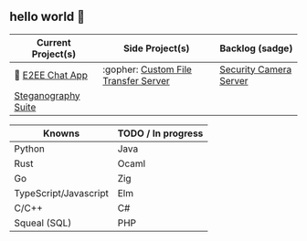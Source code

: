 ## hello world 👋

| Current Project(s)                                                | Side Project(s)                                        | Backlog (sadge)                          |
|------------------------------------------------------------------|--------------------------------------------------------|------------------------------------------|
| 🦀 [E2EE Chat App](https://github.com/Chris-Coleongco/E2EE-Chat-App) | :gopher: [Custom File Transfer Server](https://github.com/Chris-Coleongco/Custom_File_Transfer_Protocol) | [Security Camera Server](https://github.com/Chris-Coleongco/sec-cam-server) |
| [Steganography Suite](https://github.com/Chris-Coleongco/Steganography_Suite) |                                                        |                                          |






| Knowns   | TODO / In progress |
|----------|----------|
| Python   | Java   |
| Rust    |  Ocaml  |
| Go    |  Zig  |
| TypeScript/Javascript    | Elm |
| C/C++ |  C#  |
| Squeal (SQL) | PHP   |
<!--
**Chris-Coleongco/Chris-Coleongco** is a ✨ _special_ ✨ repository because its `README.md` (this file) appears on your GitHub profile.

Here are some ideas to get you started:

- 🔭 I’m currently working on ...
- 🌱 I’m currently learning ...
- 👯 I’m looking to collaborate on ...
- 🤔 I’m looking for help with ...
- 💬 Ask me about ...
- 📫 How to reach me: ...
- 😄 Pronouns: ...
- ⚡ Fun fact: ...
-->
